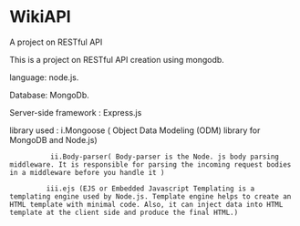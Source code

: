 # WikiAPI
A project on RESTful API


This is a project on RESTful API creation using mongodb.

language: node.js.

Database: MongoDb.

Server-side framework : Express.js

library used : i.Mongoose ( Object Data Modeling (ODM) library for MongoDB and Node.js)

              ii.Body-parser( Body-parser is the Node. js body parsing middleware. It is responsible for parsing the incoming request bodies in a middleware before you handle it )
	      
             iii.ejs (EJS or Embedded Javascript Templating is a templating engine used by Node.js. Template engine helps to create an HTML template with minimal code. Also, it can inject data into HTML template at the client side and produce the final HTML.)
